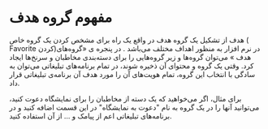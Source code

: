 # مفهوم گروه هدف
هدف از تشکیل یک گروه هدف در واقع یک راه برای مشخص کردن یک گروه خاص ( Favorite کردن)در نرم افزار به منظور اهداف مختلف می‌باشد . در پنجره ی «گروه‌های هدف » می‌توان گروه‌ها و زیر گروه‌هایی را برای دسته‌بندی مخاطبان و سرنخ‌ها ایجاد کرد. وقتی یک گروه و محتوای آن ذخیره شوند، در تمام برنامه‌های تبلیغاتی می‌توان به سادگی با انتخاب این گروه، تمام هویت‌های آن را مورد هدف آن برنامه‌ی تبلیغاتی قرار داد.

برای مثال، اگر می‌خواهید که یک دسته از مخاطبان را برای نمایشگاه دعوت کنید، می‌توانید آنها را در یک گروه به نام "دعوت به نمایشگاه" در این قسمت اضافه کنید و در برنامه‌های تبلیغاتی اعم از پیامک و ... از آن استفاده کنید.